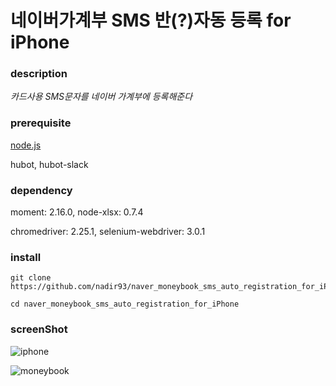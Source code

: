# 네이버가계부 SMS 반(?)자동 등록 for iPhone

### description

*카드사용 SMS문자를 네이버 가계부에 등록해준다*

### prerequisite

[node.js](https://nodejs.org/en/)

hubot, hubot-slack

### dependency

moment: 2.16.0, node-xlsx: 0.7.4

chromedriver: 2.25.1, selenium-webdriver: 3.0.1

### install

```
git clone https://github.com/nadir93/naver_moneybook_sms_auto_registration_for_iPhone.git

cd naver_moneybook_sms_auto_registration_for_iPhone
```

### screenShot

![iphone](https://github.com/nadir93/naver_moneybook_sms_auto_registration_for_iPhone/blob/master/res/iphone_screen_capture.png)

![moneybook](https://github.com/nadir93/naver_moneybook_sms_auto_registration_for_iPhone/blob/master/res/moneybook_capture.png)
